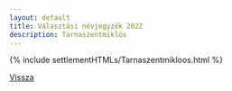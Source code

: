 ```yaml
---
layout: default
title: Választási névjegyzék 2022
description: Tarnaszentmiklós
---
```


{% include settlementHTMLs/Tarnaszentmikloos.html %}

[Vissza](./)